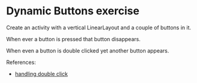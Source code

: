 # Dynamic Buttons exercise

Create an activity with a vertical LinearLayout and a couple of buttons in it.

When ever a button is pressed that button disappears.

When even a button is double clicked yet another button appears.

References:
* [handling double click](https://developer.android.com/reference/android/view/View.OnLongClickListener)
